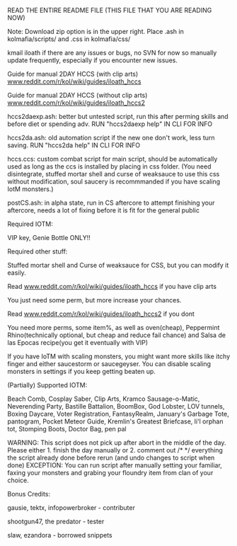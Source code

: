 READ THE ENTIRE README FILE (THIS FILE THAT YOU ARE READING NOW)

Note: Download zip option is in the upper right. Place .ash in kolmafia/scripts/ and .css in kolmafia/css/  

kmail iloath if there are any issues or bugs, no SVN for now so manually update frequently, especially if you encounter new issues.

Guide for manual 2DAY HCCS (with clip arts)
www.reddit.com/r/kol/wiki/guides/iloath_hccs

Guide for manual 2DAY HCCS (without clip arts)
www.reddit.com/r/kol/wiki/guides/iloath_hccs2

hccs2daexp.ash: better but untested script, run this after perming skills and before diet or spending adv. RUN "hccs2daexp help" IN CLI FOR INFO

hccs2da.ash: old automation script if the new one don't work, less turn saving. RUN "hccs2da help" IN CLI FOR INFO

hccs.ccs: custom combat script for main script, should be automatically used as long as the ccs is installed by placing in css folder.
(You need disintegrate, stuffed mortar shell and curse of weaksauce to use this css without modification, soul saucery is recommmanded if you have scaling IotM monsters.)

postCS.ash: in alpha state, run in CS aftercore to attempt finishing your aftercore, needs a lot of fixing before it is fit for the general public

Required IOTM: 

VIP key, Genie Bottle ONLY!!

Required other stuff: 

Stuffed mortar shell and Curse of weaksauce for CSS, but you can modify it easily. 

Read www.reddit.com/r/kol/wiki/guides/iloath_hccs if you have clip arts

You just need some perm, but more increase your chances.

Read www.reddit.com/r/kol/wiki/guides/iloath_hccs2 if you dont

You need more perms, some item%, as well as oven(cheap), Peppermint Rhino(technically optional, but cheap and reduce fail chance) and Salsa de las Epocas recipe(you get it eventually with VIP)

If you have IoTM with scaling monsters, you might want more skills like itchy finger and either saucestorm or saucegeyser. You can disable scaling monsters in settings if you keep getting beaten up.

(Partially) Supported IOTM:

Beach Comb, Cosplay Saber, Clip Arts, Kramco Sausage-o-Matic, Neverending Party, Bastille Battalion, BoomBox, God Lobster, LOV tunnels, Boxing Daycare, Voter Registration, FantasyRealm, January's Garbage Tote, pantogram, Pocket Meteor Guide, Kremlin's Greatest Briefcase, li'l orphan tot, Stomping Boots, Doctor Bag, pen pal

WARNING: This script does not pick up after abort in the middle of the day. Please either 1. finish the day manually or 2. comment out /* */ everything the script already done before rerun (and undo changes to script when done)
EXCEPTION: You can run script after manually setting your familiar, faxing your monsters and grabing your floundry item from clan of your choice.



Bonus Credits:

gausie, tektx, infopowerbroker - contributer

shootgun47, the predator - tester

slaw, ezandora - borrowed snippets